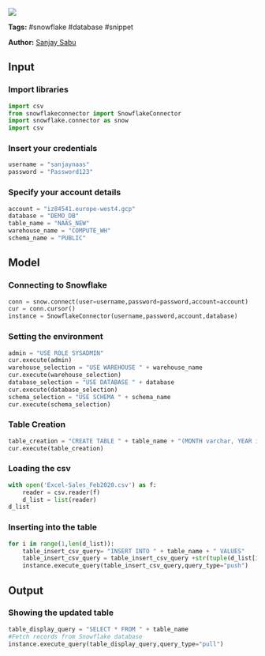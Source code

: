 <a href="https://app.naas.ai/user-redirect/naas/downloader?url=https://raw.githubusercontent.com/jupyter-naas/awesome-notebooks/master/Snowflake/Snowflake_Create_table_from_csv.ipynb" target="_parent"><img src="https://naasai-public.s3.eu-west-3.amazonaws.com/open_in_naas.svg"/></a>

**Tags:** #snowflake #database #snippet

**Author:** [Sanjay Sabu](https://www.linkedin.com/in/sanjay-sabu-4205/)

## Input

### Import libraries


```python
import csv
from snowflakeconnector import SnowflakeConnector
import snowflake.connector as snow
import csv
```

### Insert your credentials


```python
username = "sanjaynaas"
password = "Password123"
```

### Specify your account details


```python
account = "iz84541.europe-west4.gcp"
database = "DEMO_DB"
table_name = "NAAS_NEW"
warehouse_name = "COMPUTE_WH"
schema_name = "PUBLIC"
```

## Model

### Connecting to Snowflake


```python
conn = snow.connect(user=username,password=password,account=account)
cur = conn.cursor()
instance = SnowflakeConnector(username,password,account,database)
```

### Setting the environment


```python
admin = "USE ROLE SYSADMIN"
cur.execute(admin)
warehouse_selection = "USE WAREHOUSE " + warehouse_name
cur.execute(warehouse_selection)
database_selection = "USE DATABASE " + database
cur.execute(database_selection)
schema_selection = "USE SCHEMA " + schema_name
cur.execute(schema_selection)
```

### Table Creation 


```python
table_creation = "CREATE TABLE " + table_name + "(MONTH varchar, YEAR int,ITEM varchar,AMOUNT int,CURRENCY varchar)"
cur.execute(table_creation)
```

### Loading the csv


```python
with open('Excel-Sales_Feb2020.csv') as f:
    reader = csv.reader(f)
    d_list = list(reader)
d_list
```

### Inserting into the table


```python
for i in range(1,len(d_list)):
    table_insert_csv_query= "INSERT INTO " + table_name + " VALUES"
    table_insert_csv_query = table_insert_csv_query +str(tuple(d_list[i]))
    instance.execute_query(table_insert_csv_query,query_type="push")
```

## Output

### Showing the updated table


```python
table_display_query = "SELECT * FROM " + table_name
#Fetch records from Snowflake database
instance.execute_query(table_display_query,query_type="pull")
```
